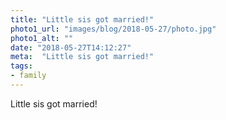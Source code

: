 ```yaml
---
title: "Little sis got married!"
photo1_url: "images/blog/2018-05-27/photo.jpg"
photo1_alt: ""
date: "2018-05-27T14:12:27"
meta:  "Little sis got married!"
tags:
- family
---
```

Little sis got married!
